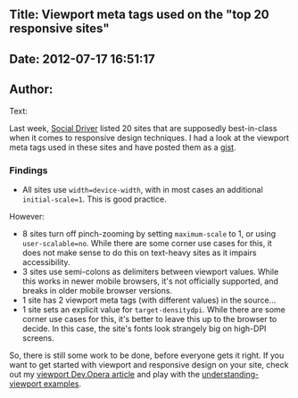 Title: Viewport meta tags used on the "top 20 responsive sites"
----
Date: 2012-07-17 16:51:17
----
Author: 
----
Text:

<p>Last week, <a href="http://socialdriver.com/2012/07/20-best-responsive-websites/">Social Driver</a> listed 20 sites that are supposedly best-in-class when it comes to responsive design techniques. I had a look at the viewport meta tags used in these sites and have posted them as a <a href="https://gist.github.com/3130253">gist</a>.</p>

<h3>Findings</h3>
<ul>
<li>All sites use <code>width=device-width</code>, with in most cases an additional <code>initial-scale=1</code>. This is good practice.</li>
</ul>
<p>However:</p>
<ul>
<li>8 sites turn off pinch-zooming by setting <code>maximum-scale</code> to 1, or using <code>user-scalable=no</code>. While there are some corner use cases for this, it does not make sense to do this on text-heavy sites as it impairs accessibility.</li>
<li>3 sites use semi-colons as delimiters between viewport values. While this works in newer mobile browsers, it&#39;s not officially supported, and breaks in older mobile browser versions.</li>
<li>1 site has 2 viewport meta tags (with different values) in the source...</li>
<li>1 site sets an explicit value for <code>target-densitydpi</code>. While there are some corner use cases for this, it&#39;s better to leave this up to the browser to decide. In this case, the site&#39;s fonts look strangely big on high-DPI screens.</li>
</ul>
<p>So, there is still some work to be done, before everyone gets it right. If you want to get started with viewport and responsive design on your site, check out my <a href="http://dev.opera.com/articles/view/an-introduction-to-meta-viewport-and-viewport/">viewport Dev.Opera article</a> and play with the <a href="http://andreasbovens.github.com/understanding-viewport/">understanding-viewport examples</a>.</p> 
